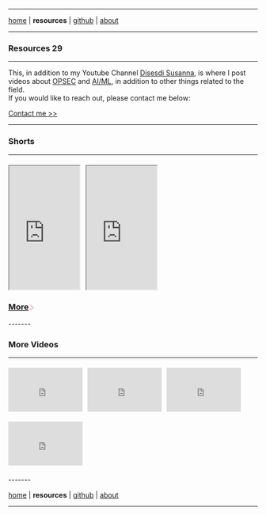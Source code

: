 <!-- In-page CSS start -->

<style>

.arrow {
  border: solid pink;
  border-width: 0 3px 3px 0;
  display: inline-block;
  padding: 3px;
}

.right {
  transform: rotate(-45deg);
  -webkit-transform: rotate(-45deg);
}

.VIDEOS {
       display: flex;
      margin-bottom: 10px;
 
}
 .VIDEOS {
display: flex;
justify-content: left;
flex-wrap: wrap;
gap: 10px;
margin: 20px 0;
}
.VIDEOS div {
height: 100px;
width: 200px;
display: flex;
align-items: center;
justify-content: center;
color: white;
font-weight: bold;
border-radius: 5px;
}  
  
</style>

<!-- In-page CSS end -->

-------

[home](https://disesdi.github.io/) \| **resources** \| <a href="https://github.com/disesdi/" target="_blank" rel="noopener noreferrer">github</a> \| <a href="https://anglesofattack.io/about.html" target="_blank" rel="noopener noreferrer">about</a>

-------

### Resources 29

-------

This, in addition to my Youtube Channel <a href="https://www.youtube.com/@disesdi">Disesdi Susanna</a>, is where I post videos about <a href="URL">OPSEC</a> and <a href="URL">AI/ML</a>, in addition to other things related to the field. <br>
If you would like to reach out, please contact me below:

[Contact me >>](https://anglesofattack.io/about.html)

-------

### Shorts

-------

<div class="VIDEOS">
<iframe width="142" height="250" src="https://youtube.com/embed/_X_OPqMn684?si=rUwFLSKxz7ynJzWq?feature=share" allowfullscreen></iframe>
  
<iframe width="142" height="250" src="https://youtube.com/embed/nLuSieUljYE?si=LS1uNNeeWbUZhxdJ?feature=share" allowfullscreen></iframe>
</div>


<h3>
<p><a href="https://zephyrcarter.github.io/disesdi.github.io/MoreShorts.html">More</a><i class="arrow right"></i></p>
</h3>
-------

### More Videos

-------

<div class="VIDEOS">
<iframe width="150" height="89" src="https://www.youtube.com/embed/majXToGxld0?si=YWSRX8IvTkWR1CbX" title="YouTube video player" frameborder="0" allow="accelerometer; autoplay; picture-in-picture; web-share" allowfullscreen></iframe>

<iframe width="150" height="89" src="https://www.youtube.com/embed/SlegGuklfxw?si=iVNxu6oSz1WvRw9u" title="YouTube video player" frameborder="0" allow="accelerometer; autoplay; picture-in-picture; web-share" allowfullscreen></iframe>

<iframe width="150" height="89" src="https://www.youtube.com/embed/SlYPuWwPoYk?si=tZmam3nhsPHr93b6" title="YouTube video player" frameborder="0" allow="accelerometer; autoplay; picture-in-picture; web-share" allowfullscreen></iframe>
</div>

<div class="VIDEOS">
<iframe width="150" height="89" src="https://www.youtube.com/embed/j1qd2shDVro?si=8ursB8z9BhTvr7RN" title="YouTube video player" frameborder="0" allow="accelerometer; autoplay; picture-in-picture; web-share" allowfullscreen></iframe>
</div>
<!--
<iframe width="560" height="315" src="https://www.youtube.com/embed/majXToGxld0?si=vyzDzkZMM5plSblo" title="YouTube video player" frameborder="0" allow="accelerometer; autoplay; clipboard-write; encrypted-media; gyroscope; picture-in-picture; web-share" referrerpolicy="strict-origin-when-cross-origin" allowfullscreen></iframe>
-->
-------

[home](https://disesdi.github.io/) \| **resources** \| <a href="https://github.com/disesdi/" target="_blank" rel="noopener noreferrer">github</a> \| <a href="https://anglesofattack.io/about.html" target="_blank" rel="noopener noreferrer">about</a>

-------







